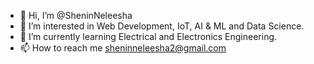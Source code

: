 - 👋 Hi, I’m @SheninNeleesha
- 👀 I’m interested in Web Development, IoT, AI & ML and Data Science.
- 🌱 I’m currently learning Electrical and Electronics Engineering.
- 📫 How to reach me sheninneleesha2@gmail.com

<!---
SheninNeleesha/SheninNeleesha is a ✨ special ✨ repository because its `README.md` (this file) appears on your GitHub profile.
You can click the Preview link to take a look at your changes.
--->
